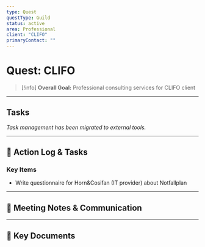 ```yaml
---
type: Quest
questType: Guild
status: active
area: Professional
client: "CLIFO"
primaryContact: ""
---
```


# Quest: CLIFO

> [!info]
> **Overall Goal:** Professional consulting services for CLIFO client

---

## Tasks

*Task management has been migrated to external tools.*

---

## 📝 Action Log & Tasks

### Key Items
- Write questionnaire for Horn&Cosifan (IT provider) about Notfallplan

---
## 💬 Meeting Notes & Communication


---
## 📎 Key Documents